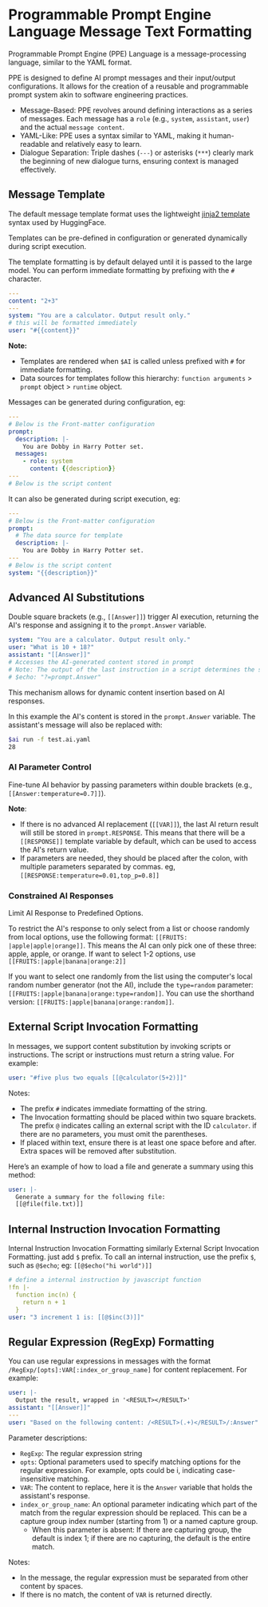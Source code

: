 # Programmable Prompt Engine Language Message Text Formatting

Programmable Prompt Engine (PPE) Language is a message-processing language, similar to the YAML format.

PPE is designed to define AI prompt messages and their input/output configurations. It allows for the creation of a reusable and programmable prompt system akin to software engineering practices.

* Message-Based: PPE revolves around defining interactions as a series of messages. Each message has a `role` (e.g., `system`, `assistant`, `user`) and the actual `message content`.
* YAML-Like: PPE uses a syntax similar to YAML, making it human-readable and relatively easy to learn.
* Dialogue Separation: Triple dashes (`---`) or asterisks (`***`) clearly mark the beginning of new dialogue turns, ensuring context is managed effectively.

## Message Template

The default message template format uses the lightweight [jinja2 template](https://en.wikipedia.org/wiki/Jinja_(template_engine)) syntax used by HuggingFace.

Templates can be pre-defined in configuration or generated dynamically during script execution.

The template formatting is by default delayed until it is passed to the large model. You can perform immediate formatting by prefixing with the `#` character.

```yaml
---
content: "2+3"
---
system: "You are a calculator. Output result only."
# this will be formatted immediately
user: "#{{content}}"
```

**Note:**

* Templates are rendered when `$AI` is called unless prefixed with `#` for immediate formatting.
* Data sources for templates follow this hierarchy: `function arguments` > `prompt` object > `runtime` object.

Messages can be generated during configuration, eg:

```yaml
---
# Below is the Front-matter configuration
prompt:
  description: |-
    You are Dobby in Harry Potter set.
  messages:
    - role: system
      content: {{description}}
---
# Below is the script content
```

It can also be generated during script execution, eg:

```yaml
---
# Below is the Front-matter configuration
prompt:
  # The data source for template
  description: |-
    You are Dobby in Harry Potter set.
---
# Below is the script content
system: "{{description}}"
```

## Advanced AI Substitutions

Double square brackets (e.g., `[[Answer]]`) trigger AI execution, returning the AI's response and assigning it to the `prompt.Answer` variable.

```yaml
system: "You are a calculator. Output result only."
user: "What is 10 + 18?"
assistant: "[[Answer]]"
# Accesses the AI-generated content stored in prompt
# Note: The output of the last instruction in a script determines the script's final return value, so `$echo` is not needed.
# $echo: "?=prompt.Answer"
```

This mechanism allows for dynamic content insertion based on AI responses.

In this example the AI's content is stored in the `prompt.Answer` variable. The assistant's message will also be replaced with:

```bash
$ai run -f test.ai.yaml
28
```

### AI Parameter Control

Fine-tune AI behavior by passing parameters within double brackets (e.g., `[[Answer:temperature=0.7]]`).

**Note**:

* If there is no advanced AI replacement (`[[VAR]]`), the last AI return result will still be stored in `prompt.RESPONSE`. This means that there will be a `[[RESPONSE]]` template variable by default, which can be used to access the AI's return value.
* If parameters are needed, they should be placed after the colon, with multiple parameters separated by commas. eg, `[[RESPONSE:temperature=0.01,top_p=0.8]]`

### Constrained AI Responses

Limit AI Response to Predefined Options.

To restrict the AI's response to only select from a list or choose randomly from local options, use the following format: `[[FRUITS: |apple|apple|orange]]`. This means the AI can only pick one of these three: apple, apple, or orange. If want to select 1-2 options, use `[[FRUITS:|apple|banana|orange:2]]`

If you want to select one randomly from the list using the computer's local random number generator (not the AI), include the `type=random` parameter: `[[FRUITS:|apple|banana|orange:type=random]]`. You can use the shorthand version: `[[FRUITS:|apple|banana|orange:random]]`.

## External Script Invocation Formatting

In messages, we support content substitution by invoking scripts or instructions. The script or instructions must return a string value. For example:

```yaml
user: "#five plus two equals [[@calculator(5+2)]]"
```

Notes:

* The prefix `#` indicates immediate formatting of the string.
* The Invocation formatting should be placed within two square brackets. The prefix `@` indicates calling an external script with the ID `calculator`. if there are no parameters, you must omit the parentheses.
* If placed within text, ensure there is at least one space before and after. Extra spaces will be removed after substitution.

Here’s an example of how to load a file and generate a summary using this method:

```yaml
user: |-
  Generate a summary for the following file:
  [[@file(file.txt)]]
```

## Internal Instruction Invocation Formatting

Internal Instruction Invocation Formatting similarly External Script Invocation Formatting. just add `$` prefix. To call an internal instruction, use the prefix `$`, such as `@$echo`; eg: `[[@$echo("hi world")]]`

```yaml
# define a internal instruction by javascript function
!fn |-
  function inc(n) {
    return n + 1
  }
user: "3 increment 1 is: [[@$inc(3)]]"
```

## Regular Expression (RegExp) Formatting

You can use regular expressions in messages with the format `/RegExp/[opts]:VAR[:index_or_group_name]` for content replacement. For example:

```yaml
user: |-
  Output the result, wrapped in '<RESULT></RESULT>'
assistant: "[[Answer]]"
---
user: "Based on the following content: /<RESULT>(.+)</RESULT>/:Answer"
```

Parameter descriptions:

* `RegExp`: The regular expression string
* `opts`: Optional parameters used to specify matching options for the regular expression. For example, opts could be i, indicating case-insensitive matching.
* `VAR`: The content to replace, here it is the `Answer` variable that holds the assistant's response.
* `index_or_group_name`: An optional parameter indicating which part of the match from the regular expression should be replaced. This can be a capture group index number (starting from 1) or a named capture group.
  * When this parameter is absent: If there are capturing group, the default is index 1; if there are no capturing, the default is the entire match.

Notes:

* In the message, the regular expression must be separated from other content by spaces.
* If there is no match, the content of `VAR` is returned directly.
